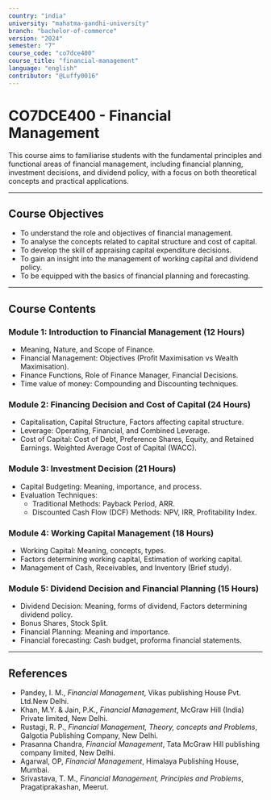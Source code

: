 ```yaml
---
country: "india"
university: "mahatma-gandhi-university"
branch: "bachelor-of-commerce"
version: "2024"
semester: "7"
course_code: "co7dce400"
course_title: "financial-management"
language: "english"
contributor: "@Luffy0016"
---
```

# CO7DCE400 - Financial Management

This course aims to familiarise students with the fundamental principles and functional areas of financial management, including financial planning, investment decisions, and dividend policy, with a focus on both theoretical concepts and practical applications.

---
## Course Objectives

* To understand the role and objectives of financial management.
* To analyse the concepts related to capital structure and cost of capital.
* To develop the skill of appraising capital expenditure decisions.
* To gain an insight into the management of working capital and dividend policy.
* To be equipped with the basics of financial planning and forecasting.

---
## Course Contents

### Module 1: Introduction to Financial Management (12 Hours)
* Meaning, Nature, and Scope of Finance.
* Financial Management: Objectives (Profit Maximisation vs Wealth Maximisation).
* Finance Functions, Role of Finance Manager, Financial Decisions.
* Time value of money: Compounding and Discounting techniques.

### Module 2: Financing Decision and Cost of Capital (24 Hours)
* Capitalisation, Capital Structure, Factors affecting capital structure.
* Leverage: Operating, Financial, and Combined Leverage.
* Cost of Capital: Cost of Debt, Preference Shares, Equity, and Retained Earnings. Weighted Average Cost of Capital (WACC).

### Module 3: Investment Decision (21 Hours)
* Capital Budgeting: Meaning, importance, and process.
* Evaluation Techniques:
    * Traditional Methods: Payback Period, ARR.
    * Discounted Cash Flow (DCF) Methods: NPV, IRR, Profitability Index.

### Module 4: Working Capital Management (18 Hours)
* Working Capital: Meaning, concepts, types.
* Factors determining working capital, Estimation of working capital.
* Management of Cash, Receivables, and Inventory (Brief study).

### Module 5: Dividend Decision and Financial Planning (15 Hours)
* Dividend Decision: Meaning, forms of dividend, Factors determining dividend policy.
* Bonus Shares, Stock Split.
* Financial Planning: Meaning and importance.
* Financial forecasting: Cash budget, proforma financial statements.

---
## References
* Pandey, I. M., *Financial Management*, Vikas publishing House Pvt. Ltd.New Delhi.
* Khan, M.Y. & Jain, P.K., *Financial Management*, McGraw Hill (India) Private limited, New Delhi.
* Rustagi, R. P., *Financial Management, Theory, concepts and Problems*, Galgotia Publishing Company, New Delhi.
* Prasanna Chandra, *Financial Management*, Tata McGraw Hill publishing company limited, New Delhi.
* Agarwal, OP, *Financial Management*, Himalaya Publishing House, Mumbai.
* Srivastava, T. M., *Financial Management, Principles and Problems*, Pragatiprakashan, Meerut.